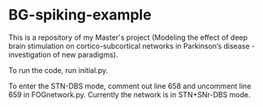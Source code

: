 # BG-spiking-example
This is a repository of my Master's project (Modeling the effect of deep brain stimulation on cortico-subcortical networks in Parkinson’s disease - investigation of new paradigms).

To run the code, run initial.py.

To enter the STN-DBS mode, comment out line 658 and uncomment line 659 in FOGnetwork.py. Currently the network is in STN+SNr-DBS mode.
